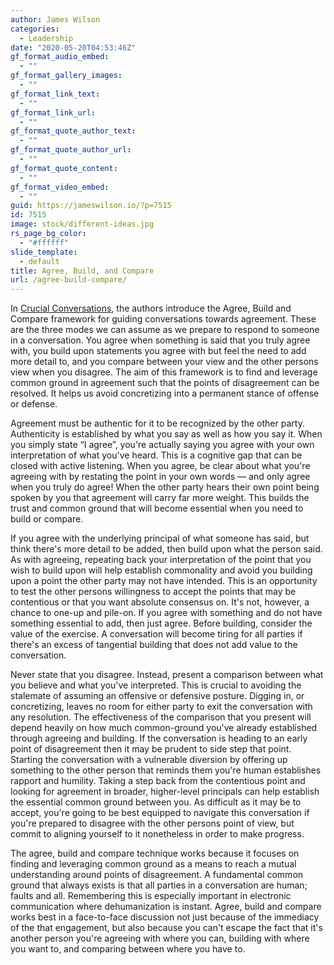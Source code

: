 ```yaml
---
author: James Wilson
categories:
  - Leadership
date: "2020-05-20T04:53:46Z"
gf_format_audio_embed:
  - ""
gf_format_gallery_images:
  - ""
gf_format_link_text:
  - ""
gf_format_link_url:
  - ""
gf_format_quote_author_text:
  - ""
gf_format_quote_author_url:
  - ""
gf_format_quote_content:
  - ""
gf_format_video_embed:
  - ""
guid: https://jameswilson.io/?p=7515
id: 7515
image: stock/different-ideas.jpg
rs_page_bg_color:
  - "#ffffff"
slide_template:
  - default
title: Agree, Build, and Compare
url: /agree-build-compare/
---
```


In [Crucial Conversations](https://www.amazon.com/Crucial-Conversations-Talking-Stakes-Edition/dp/0071771328), the authors introduce the Agree, Build and Compare framework for guiding conversations towards agreement. These are the three modes we can assume as we prepare to respond to someone in a conversation. You agree when something is said that you truly agree with, you build upon statements you agree with but feel the need to add more detail to, and you compare between your view and the other persons view when you disagree. The aim of this framework is to find and leverage common ground in agreement such that the points of disagreement can be resolved. It helps us avoid concretizing into a permanent stance of offense or defense.

Agreement must be authentic for it to be recognized by the other party. Authenticity is established by what you say as well as how you say it. When you simply state “I agree”, you're actually saying you agree with your own interpretation of what you've heard. This is a cognitive gap that can be closed with active listening. When you agree, be clear about what you're agreeing with by restating the point in your own words — and only agree when you truly do agree! When the other party hears their own point being spoken by you that agreement will carry far more weight. This builds the trust and common ground that will become essential when you need to build or compare.

If you agree with the underlying principal of what someone has said, but think there's more detail to be added, then build upon what the person said. As with agreeing, repeating back your interpretation of the point that you wish to build upon will help establish commonality and avoid you building upon a point the other party may not have intended. This is an opportunity to test the other persons willingness to accept the points that may be contentious or that you want absolute consensus on. It's not, however, a chance to one-up and pile-on. If you agree with something and do not have something essential to add, then just agree. Before building, consider the value of the exercise. A conversation will become tiring for all parties if there's an excess of tangential building that does not add value to the conversation.

Never state that you disagree. Instead, present a comparison between what you believe and what you've interpreted. This is crucial to avoiding the stalemate of assuming an offensive or defensive posture. Digging in, or concretizing, leaves no room for either party to exit the conversation with any resolution. The effectiveness of the comparison that you present will depend heavily on how much common-ground you've already established through agreeing and building. If the conversation is heading to an early point of disagreement then it may be prudent to side step that point. Starting the conversation with a vulnerable diversion by offering up something to the other person that reminds them you're human establishes rapport and humility. Taking a step back from the contentious point and looking for agreement in broader, higher-level principals can help establish the essential common ground between you. As difficult as it may be to accept, you're going to be best equipped to navigate this conversation if you're prepared to disagree with the other persons point of view, but commit to aligning yourself to it nonetheless in order to make progress.

The agree, build and compare technique works because it focuses on finding and leveraging common ground as a means to reach a mutual understanding around points of disagreement. A fundamental common ground that always exists is that all parties in a conversation are human; faults and all. Remembering this is especially important in electronic communication where dehumanization is instant. Agree, build and compare works best in a face-to-face discussion not just because of the immediacy of the that engagement, but also because you can't escape the fact that it's another person you're agreeing with where you can, building with where you want to, and comparing between where you have to.
